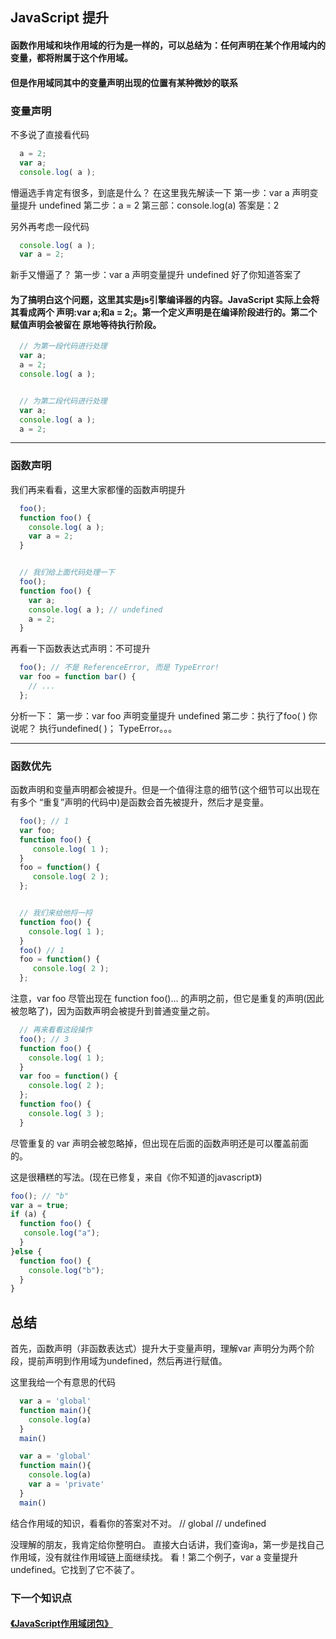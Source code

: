 ## JavaScript 提升



#### 函数作用域和块作用域的行为是一样的，可以总结为：任何声明在某个作用域内的变量，都将附属于这个作用域。
#### 但是作用域同其中的变量声明出现的位置有某种微妙的联系

### 变量声明
不多说了直接看代码

```javascript
  a = 2;
  var a; 
  console.log( a );
```
  懵逼选手肯定有很多，到底是什么？
  在这里我先解读一下
  第一步：var a 声明变量提升 undefined
  第二步：a = 2
  第三部：console.log(a)
  答案是：2


另外再考虑一段代码
```javascript
  console.log( a );
  var a = 2;
```
新手又懵逼了？
第一步：var a 声明变量提升 undefined
好了你知道答案了

#### 为了搞明白这个问题，这里其实是js引擎编译器的内容。JavaScript 实际上会将其看成两个 声明:var a;和a = 2;。第一个定义声明是在编译阶段进行的。第二个赋值声明会被留在 原地等待执行阶段。

```javascript
  // 为第一段代码进行处理
  var a; 
  a = 2;
  console.log( a );


  // 为第二段代码进行处理
  var a;
  console.log( a );
  a = 2;
```
---
### 函数声明
我们再来看看，这里大家都懂的函数声明提升
```javascript
  foo();
  function foo() {
    console.log( a ); 
    var a = 2;
  }


  // 我们给上面代码处理一下
  foo();
  function foo() {
    var a;
    console.log( a ); // undefined
    a = 2;
  }
```

再看一下函数表达式声明：不可提升
```javascript
  foo(); // 不是 ReferenceError, 而是 TypeError!
  var foo = function bar() {
    // ...
  };

```
分析一下：
第一步：var foo 声明变量提升 undefined
第二步：执行了foo( ) 你说呢？ 执行undefined( )； TypeError。。。

---
### 函数优先
函数声明和变量声明都会被提升。但是一个值得注意的细节(这个细节可以出现在有多个
“重复”声明的代码中)是函数会首先被提升，然后才是变量。
```javascript
  foo(); // 1
  var foo;
  function foo() {
     console.log( 1 );
  }
  foo = function() {
     console.log( 2 );
  };


  // 我们来给他捋一捋
  function foo() {
    console.log( 1 );
  }
  foo() // 1
  foo = function() {
     console.log( 2 );
  };
```
注意，var foo 尽管出现在 function foo()... 的声明之前，但它是重复的声明(因此被忽略了)，因为函数声明会被提升到普通变量之前。

```javascript
  // 再来看看这段操作 
  foo(); // 3
  function foo() { 
    console.log( 1 );
  }
  var foo = function() {
    console.log( 2 );
  };
  function foo() { 
    console.log( 3 );
  }

```
尽管重复的 var 声明会被忽略掉，但出现在后面的函数声明还是可以覆盖前面的。

这是很糟糕的写法。(现在已修复，来自《你不知道的javascript》)

```javascript
foo(); // "b"
var a = true;
if (a) {
  function foo() {
   console.log("a");
  }
}else {
  function foo() { 
    console.log("b"); 
  }
}
```
## 总结
首先，函数声明（非函数表达式）提升大于变量声明，理解var 声明分为两个阶段，提前声明到作用域为undefined，然后再进行赋值。

这里我给一个有意思的代码
```javascript
  var a = 'global'
  function main(){
    console.log(a)
  }
  main()
```
```javascript
  var a = 'global'
  function main(){
    console.log(a)
    var a = 'private'
  }
  main()
```
结合作用域的知识，看看你的答案对不对。
// global
// undefined

没理解的朋友，我肯定给你整明白。
直接大白话讲，我们查询a，第一步是找自己作用域，没有就往作用域链上面继续找。
看！第二个例子，var a 变量提升 undefined。它找到了它不装了。

### 下一个知识点
#### [《JavaScript作用域闭包》](../closure/index.md)